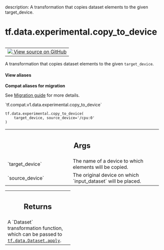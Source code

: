 description: A transformation that copies dataset elements to the given target_device.

<div itemscope itemtype="http://developers.google.com/ReferenceObject">
<meta itemprop="name" content="tf.data.experimental.copy_to_device" />
<meta itemprop="path" content="Stable" />
</div>

# tf.data.experimental.copy_to_device

<!-- Insert buttons and diff -->

<table class="tfo-notebook-buttons tfo-api nocontent" align="left">
<td>
  <a target="_blank" href="https://github.com/tensorflow/tensorflow/blob/r2.2/tensorflow/python/data/experimental/ops/prefetching_ops.py#L59-L80">
    <img src="https://www.tensorflow.org/images/GitHub-Mark-32px.png" />
    View source on GitHub
  </a>
</td>
</table>



A transformation that copies dataset elements to the given `target_device`.

<section class="expandable">
  <h4 class="showalways">View aliases</h4>
  <p>
<b>Compat aliases for migration</b>
<p>See
<a href="https://www.tensorflow.org/guide/migrate">Migration guide</a> for
more details.</p>
<p>`tf.compat.v1.data.experimental.copy_to_device`</p>
</p>
</section>

<pre class="devsite-click-to-copy prettyprint lang-py tfo-signature-link">
<code>tf.data.experimental.copy_to_device(
    target_device, source_device='/cpu:0'
)
</code></pre>



<!-- Placeholder for "Used in" -->


<!-- Tabular view -->
 <table class="responsive fixed orange">
<colgroup><col width="214px"><col></colgroup>
<tr><th colspan="2"><h2 class="add-link">Args</h2></th></tr>

<tr>
<td>
`target_device`
</td>
<td>
The name of a device to which elements will be copied.
</td>
</tr><tr>
<td>
`source_device`
</td>
<td>
The original device on which `input_dataset` will be placed.
</td>
</tr>
</table>



<!-- Tabular view -->
 <table class="responsive fixed orange">
<colgroup><col width="214px"><col></colgroup>
<tr><th colspan="2"><h2 class="add-link">Returns</h2></th></tr>
<tr class="alt">
<td colspan="2">
A `Dataset` transformation function, which can be passed to
<a href="../../../tf/data/Dataset.md#apply"><code>tf.data.Dataset.apply</code></a>.
</td>
</tr>

</table>

